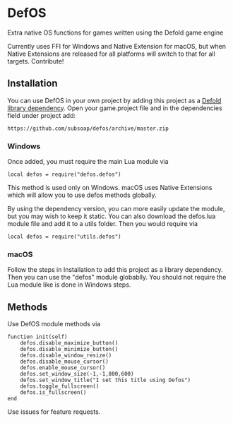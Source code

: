 # DefOS
Extra native OS functions for games written using the Defold game engine

Currently uses FFI for Windows and Native Extension for macOS, but when Native Extensions are released for all platforms will switch to that for all targets. Contribute!

## Installation
You can use DefOS in your own project by adding this project as a [Defold library dependency](http://www.defold.com/manuals/libraries/). Open your game.project file and in the dependencies field under project add:

	https://github.com/subsoap/defos/archive/master.zip
### Windows
Once added, you must require the main Lua module via
```
local defos = require("defos.defos")
```
This method is used only on Windows. macOS uses Native Extensions which will allow you to use defos methods globally.

By using the dependency version, you can more easily update the module, but you may wish to keep it static. You can also download the defos.lua module file and add it to a utils folder. Then you would require via

```
local defos = require("utils.defos")
```

### macOS
Follow the steps in Installation to add this project as a library dependency. Then you can use the "defos" module globablly. You should not require the Lua module like is done in Windows steps.

## Methods

Use DefOS module methods via

```
function init(self)
	defos.disable_maximize_button()
	defos.disable_minimize_button()
	defos.disable_window_resize()
	defos.disable_mouse_cursor()
	defos.enable_mouse_cursor()
	defos.set_window_size(-1,-1,800,600)
	defos.set_window_title("I set this title using Defos")
	defos.toggle_fullscreen()
	defos.is_fullscreen()
end
```
Use issues for feature requests.
